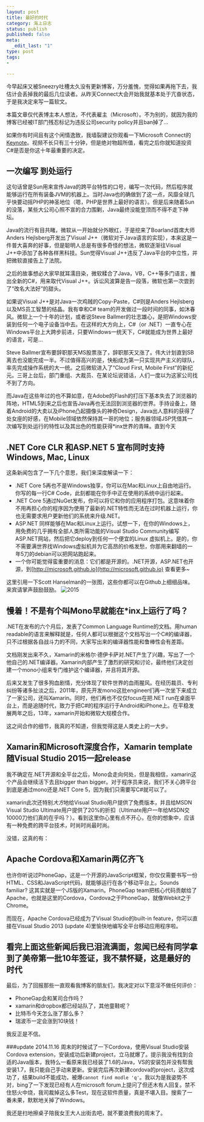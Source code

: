 ```yaml
---
layout: post
title: 最好的时代
category: 海上日志
status: publish
published: false
meta:
  _edit_last: "1"
type: post
tags:
-

---
```

今早起床又被Sneezry吐槽太久没有更新博客，万分羞愧，觉得如果再拖下去，我估计会丢掉我的最后几位读者。从昨天Connect大会开始我就基本处于亢奋状态，于是我决定来写一篇软文。

本篇文章仅代表博主本人想法，不代表雇主（Microsoft）。不为别的，就因为我的博客已经被IT部门残忍标记为违反公司security policy并且ban掉了...

如果你有时间且有这个闲情逸致，我墙裂建议你观看一下Microsoft Connect的[Keynote](http://channel9.msdn.com/Events/Visual-Studio/Connect-event-2014/011)。视频不长只有三十分钟，但是绝对物超所值，看完之后你就知道投资C#是否是你这十年最重要的决定。

一次编写 到处运行
-------------
这句话曾是Sun用来宣传Java的跨平台特性的口号，编写一次代码，然后程序就能够运行在所有装备JVM的机器上。当时Java也的确做到了这一点，风靡全球几乎快要动摇PHP的神圣地位（嗯，PHP是世界上最好的语言）。但是后来随着Sun的没落，某些大公司心照不宣的合力围剿，Java最终没能登顶而不得不走下神坛。

Java的流行有目共睹，微软从一开始就分外眼红，于是挖来了Boarland首席大师Anders Hejlsberg开发出了Visual J++（微软对于Java语言的实现），本来这是一件普大喜奔的好事，但是聪明人总是有很多奇怪的想法，微软逐渐往Visual J++中添加了各种各样黑科技。Sun觉得Visual J++违反了Java平台的中立性，并把微软直接告上了法院。

之后的故事想必大家早就耳濡目染，微软糅合了Java，VB，C++等多门语言，推出全新的C#，用来取代Visual J++。诉讼风波算是告一段落，微软也第一次尝到了“改名大法好”的甜头。

如果说Visual J++是对Java一次鸡贼的Copy-Paste，C#则是Anders Hejlsberg以及MS员工智慧的结晶。我有幸和C# team的开发做过一段时间的同事，如沐春风。微软上一个十年的计划，或者说Steve Ballmer的壮志雄心，是把Windows安装到任何一个电子设备当中去。在这样的大方向上，C#（or .NET）一直专心在Windows平台上大跨步前进，只要Windows一统天下，C#就能成为世界上最好的语言，可是...

Steve Ballmer宣布要辞职那天MS股票涨了，辞职那天又涨了。伟大计划直到SB离去也没能完成一半。不过值得高兴的是，快船成为第一只实现共产主义的球队，率先完成操作系统的大一统。之后微软进入了“Cloud First, Mobile First”的新纪元。三哥上台后，部门重组、大裁员、在某论坛说错话，人们一度以为这家公司找不到了方向。

而Java在这些年过的也不算如意，在Adobe的Flash的打压下基本失去了浏览器的阵地，HTML5到来之后也宣告Java再也无法回到浏览器的世界。手持设备上，随着Android的大卖以及iPhone凸起摄像头的神奇Design，Java出人意料的获得了处女座的好感，在Mobile领域依然保持其一哥的地位；服务器领域JSP凭借其一次编写到处运行的特性以及其出色的性能获得*inx世界的青睐。直到今天

.NET Core CLR 和ASP.NET 5 宣布同时支持Windows, Mac, Linux
-------------
这条新闻包含了一下几个意思，我们来深度解读一下：

 - .NET Core 5再也不是Windows独享，你可以在Mac和Linux上自由地运行。你写的每一行C# Code，此刻都能在你手中正在使用的系统中运行起来。
 - .NET Core 5通过NuGet发布，你可以将它和你的应用程序打包。这意味着你不用再担心你的程序因为使用了最新的.NET特性而无法在过时机器上运行，你也无需要求用户更新他们的系统来升级.NET。
 - ASP.NET 同样能够在Mac和Linux上运行。试想一下，在你的Windows上，用免费的几乎拥有全部人类所需功能的Visual Studio Community编写ASP.NET网站，然后把它deploy到任何一个便宜的Linux 虚拟机上。是的，你不需要满世界找Windows虚拟机并为它高昂的价格发愁，你那用来翻墙的一年5刀的debian可以把网站跑起来。
 - 一个你可能觉得蛮重要的消息：它们都是开源的。.NET开源，ASP.NET也开源，到[http://microsoft.github.io](http://microsoft.github.io) 查看更多~

 这里引用一下Scott Hanselman的一张图，这些你都可以在Github上细细品味。来宾请掌声鼓励鼓励。
 ![2015](http://www.hanselman.com/blog/content/binary/Windows-Live-Writer/Announcing-.NET-in-your-Editor-of-Choice_E16B/image_4034547f-9f37-4a27-8a0c-5eb89d13d944.png)

慢着！不是有个叫Mono早就能在*inx上运行了吗？
-------------
.NET在发布的六个月后，发表了Common Language Runtime的文档。用human readable的语言来解释就是，任何人都可以根据这个文档写出一个C#的编译器，只不过根据各自战斗力的不同，大家写出来的编译器性能和鲁棒性会有差距。

文档刚发出来不久，Xamarin的米格尔·德伊卡萨对.NET产生了兴趣，写出了一个他自己的.NET编译器。Xamarin内部产生了激烈的研究和讨论，最终他们决定创建一个mono小组来专门维护这个编译器，并且将其开源。

后来又发生了很多狗血剧情，充分体现了软件世界的血雨腥风。在经历裁员、专利纠纷等诸多扯淡之后，2011年，原先开发mono这批engineer们再一次坐下来成立了一家公司，还叫Xamarin。同时，他们再也不仅仅focus在把.NET run在桌面平台上，而是追随时代，致力于把C#的程序运行于Android和iPhone上。在平稳发展两年之后，13年，xamarin开始和微软大规模合作。

这之间合作的细节，我真的不知道，但我觉得这是人类史上的一大步。

Xamarin和Microsoft深度合作，Xamarin template随Visual Studio 2015一起release
-------------
我不确定在.NET开源和全平台之后，Mono会走向何处，但是我相信，xamarin这个产品会继续活下去且bigger than bigger。对于程序员来说，我们不关心跨平台到底是通过mono还是.NET Core 5，因为我们只需要写C#就可以了。

xamarin此次还特别*大方*地给Visual Studio用户提供了免费版本，并且给MSDN Visual Studio Ultimate用户提供了20%的折扣（Ultimate用户一年给MSDN交10000刀他们真的在乎吗？）。看到这里你心里有点不开心，在你的想象中，应该有一种免费的跨平台技术，时尚时尚最时尚。

没错，这真的有：

Apache Cordova和Xamarin两亿齐飞
-------------
也许你听说过PhoneGap，这是一个开源的JavaScript框架，你仅仅需要书写一份HTML、CSS和JavaScript代码，就能够运行在各个移动平台上。Sounds familiar? 这其实就是一个JS版的Xamarin。PhoneGap team把核心代码贡献给了Apache，也就是这里的Cordova，Cordova之于PhoneGap，就像Webkit之于Chrome。

而现在，Apache Cordova已经成为了Visual Studio的built-in feature，你可以直接在Visual Studio 2013 (update 4)里愉快地编写全平台移动应用程序啦。


看完上面这些新闻后我已泪流满面，忽闻已经有同学拿到了美帝第一批10年签证，我不禁怀疑，这是最好的时代
-------------

最后，为了回报那些一直观看我博客的朋友们，我决定对以下意淫不做任何评价：

 - PhoneGap会和某司合作吗？
 - xamarin和dropbox都已经站队了，其他童鞋呢？
 - 比特币今天怎么涨了那么多？
 - 瑞波币一定会涨到10块钱！

我反正是不信。

###update 2014.11.16
周末的时候试了一下Cordova，使用Visual Studio安装Cordova extension，安装成功后新建project，立马就爆了。提示我没有找到合适的Java版本，我特么一看原来我已经装了1.6的Java，VS的安装包并没有帮我安装1.7，我只能自己手动来更新。安装完后再次新建cordova的project，这次成功了，结果build不能成功，被爆`cannot find modle 'q'`。我以为是我姿势不对，bing了一下发现已经有人在microsoft forum上提问了但还木有人回复。禁不住怒火中烧，我司裁掉这么多Test，现在这软件质量，真是不堪入目。搜索了一番未果，默默地关掉了Windows。

我还是扫地擦桌子陪我女王大人出街去吧，就不要浪费我的周末了。
